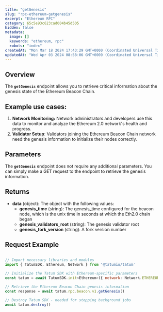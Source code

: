 ```yaml
---
title: "getGenesis"
slug: "rpc-ethereum-getgenesis"
excerpt: "Ethereum RPC"
category: 65c5e93c623cad004b45d505
hidden: false
metadata: 
  image: []
  keywords: "ethereum, rpc"
  robots: "index"
createdAt: "Mon Mar 18 2024 17:43:29 GMT+0000 (Coordinated Universal Time)"
updatedAt: "Wed Apr 03 2024 08:58:06 GMT+0000 (Coordinated Universal Time)"
---
```

## Overview

The **`getGenesis`** endpoint allows you to retrieve critical information about the genesis state of the Ethereum Beacon Chain.

## Example use cases:

1. **Network Monitoring:** Network administrators and developers use this data to monitor and analyze the Ethereum 2.0 network's health and progress.
2. **Validator Setup:** Validators joining the Ethereum Beacon Chain network need the genesis information to initialize their nodes correctly.

## Parameters

The **`getGenesis`** endpoint does not require any additional parameters. You can simply make a GET request to the endpoint to retrieve the genesis information.

## Returns

- **data** (object): The object with the following values:
  - **genesis_time** (string): The genesis_time configured for the beacon node, which is the unix time in seconds at which the Eth2.0 chain began
  - **genesis_validators_root** (string): The genesis validator root
  - **genesis_fork_version** (string): A fork version number

## Request Example

```Text cURL

```
```javascript JS SDK
// Import necessary libraries and modules
import { TatumSDK, Ethereum, Network } from '@tatumio/tatum'

// Initialize the Tatum SDK with Ethereum-specific parameters
const tatum = await TatumSDK.init<Ethereum>({ network: Network.ETHEREUM })

// Retrieve the Ethereum Beacon Chain genesis information
const response = await tatum.rpc.beacon.v1.getGenesis()

// Destroy Tatum SDK - needed for stopping background jobs
await tatum.destroy()
```
